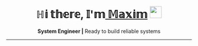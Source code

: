 <h1 align="center">ℍ𝕚 𝕥𝕙𝕖𝕣𝕖, 𝕀'𝕞<a href="https://daniilshat.ru/" target="_blank"> 𝕄𝕒𝕩𝕚𝕞</a> <img src="https://github.com/blackcater/blackcater/raw/main/images/Hi.gif" height="32"/></h1>

<div align="center">
  <p>
    <span><strong>System Engineer |</strong></span>
    <span> Ready to build reliable systems</span>
  </p>
</div>

---
